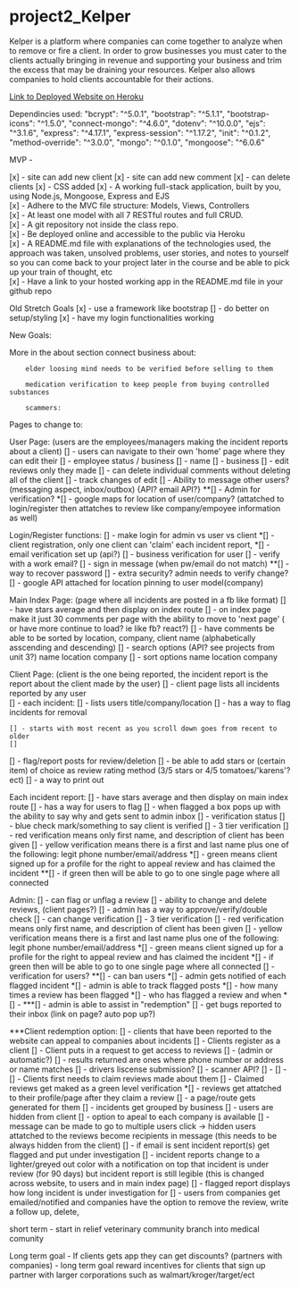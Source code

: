 # project2_Kelper
 Kelper is a platform where companies can come together to analyze when to remove or fire a client. In order to grow businesses you must cater to the clients actually bringing in revenue and supporting your business and trim the excess that may be draining your resources.
 Kelper also allows companies to hold clients accountable for their actions.


<a href="https://kelper.herokuapp.com/"> Link to Deployed Website on Heroku </a>




Dependincies used:
    "bcrypt": "^5.0.1",
    "bootstrap": "^5.1.1",
    "bootstrap-icons": "^1.5.0",
    "connect-mongo": "^4.6.0",
    "dotenv": "^10.0.0",
    "ejs": "^3.1.6",
    "express": "^4.17.1",
    "express-session": "^1.17.2",
    "init": "^0.1.2",
    "method-override": "^3.0.0",
    "mongo": "^0.1.0",
    "mongoose": "^6.0.6"



MVP -

[x] - site can add new client
[x] - site can add new comment
[x] - can delete clients
[x] - CSS added
[x] - A working full-stack application, built by you, using Node.js, Mongoose, Express and EJS	
[x] - Adhere to the MVC file structure: Models, Views, Controllers	
[x] - At least one model with all 7 RESTful routes and full CRUD.	
[x] - A git repository not inside the class repo.	
[x] - Be deployed online and accessible to the public via Heroku	
[x] - A README.md file with explanations of the technologies used, the approach was taken, unsolved problems, user stories, and notes to yourself so you can come back to your project later in the course and be able to pick up your train of thought, etc	
[x] - Have a link to your hosted working app in the README.md file in your github repo	





Old Stretch Goals
[x] - use a framework like bootstrap
    [] - do better on setup/styling
[x] - have my login functionalities working


New Goals:

More in the about section
    connect business about: 

        elder loosing mind needs to be verified before selling to them

        medication verification to keep people from buying controlled substances

        scammers: 


Pages to change to: 

User Page:
(users are the employees/managers making the incident reports about a client)
[] - users can navigate to their own 'home' page where they can edit their 
    [] - employee status / business 
    [] - name
    [] - business
    [] - edit reviews only they made
        [] - can delete individual comments without deleting all of the client
        [] - track changes of edit
[] - Ability to message other users? (messaging aspect, inbox/outbox) {API? email API?}
    **[] - Admin for verification?
*[] - google maps for location of user/company? (attatched to login/register then attatches to review like company/empoyee information as well)


Login/Register functions:
[] - make login for admin vs user vs client
    *[] - client registration, only one client can 'claim' each incident report, 
*[] - email verification set up (api?)
    [] - business verification for user
    [] - verify with a work email? 
[] - sign in message (when pw/email do not match)
**[] - way to recover password
    [] - extra security? admin needs to verify change? 
[] - google API attached for location pinning to user model(company)



Main Index Page: 
(page where all incidents are posted in a fb like format)
[] - have stars average and then display on index route
[] - on index page make it just 30 comments per page with the ability to move to 'next page' ( or have more continue to load? ie like fb? react?)
[] - have comments be able to be sorted by location, company, client name (alphabetically asscending and descending)
[] - search options (API? see projects from unit 3?)
    name
    location
    company
[] - sort options 
    name
    location
    company



Client Page:
(client is the one being reported, the incident report is the report about the client made by the user) 
[] - client page lists all incidents reported by any user  
    [] - each incident: 
        [] - lists users title/company/location
        [] - has a way to flag incidents for removal

    [] - starts with most recent as you scroll down goes from recent to older
    []
[] - flag/report posts for review/deletion
[] - be able to add stars or (certain item) of choice as review rating method (3/5 stars or 4/5 tomatoes/'karens'? ect)
[] - a way to print out 



Each incident report: 
[] - have stars average and then display on main index route
[] - has a way for users to flag
    [] - when flagged a box pops up with the ability to say why and gets sent to admin inbox
[] - verification status
    [] - blue check mark/something to say client is verified
        [] - 3 tier verification
            [] - red verification means only first name, and description of client has been given
            [] - yellow verification means there is a first and last name plus one of the following: legit phone number/email/address
            *[] - green means client signed up for a profile for the right to appeal review and has claimed the incident
                **[] - if green then will be able to go to one single page where all connected 



Admin:
[] - can flag or unflag a review
    [] - ability to change and delete reviews, (client pages?)
    [] - admin has a way to approve/verify/double check 
    [] - can change verification
    [] - 3 tier verification
            [] - red verification means only first name, and description of client has been given
            [] - yellow verification means there is a first and last name plus one of the following: legit phone number/email/address
            *[] - green means client signed up for a profile for the right to appeal review and has claimed the incident
                *[] - if green then will be able to go to one single page where all connected
    [] - verification for users?
    **[] - can ban users
*[] - admin gets notified of each flagged incident
    *[] - admin is able to track flagged posts 
        *[] - how many times a review has been flagged
        *[] - who has flagged a review and when 
        *[] - 
***[] - admin is able to assist in "redemption"
[] - get bugs reported to their inbox (link on page? auto pop up?)

 


***Client redemption option:
[] - clients that have been reported to the website can 
appeal to companies about incidents
    [] - Clients register as a client
    [] - Client puts in a request to get access to reviews
        [] - (admin or automatic?)
            [] - results returned are ones where phone number or address or name matches 
                [] - drivers liscense submission? 
                [] - scanner API?
            [] - 
            [] - 
    [] - Clients first needs to claim reviews made about them
    [] - Claimed reviews get maked as a green level verification
        *[] - reviews get attatched to their profile/page after they claim a review 
        [] - a page/route gets generated for them
            [] - incidents get grouped by business
                [] - users are hidden from client
        [] - option to apeal to each company is available
            [] - message can be made to go to multiple users 
                    click -> hidden users attatched to the reviews become recipients in message (this needs to be always hidden from the client)
            [] - if email is sent incident report(s) get flagged and put under investigation
                [] - incident reports change to a lighter/greyed out color with a notification on top that incident is under review (for 90 days) but incident report is still legible (this is changed across website, to users and in main index page)
                [] - flagged report displays how long incident is under investigation for
                [] - users from companies get emailed/notified and companies have the option to remove the review, write a follow up, delete, 




short term - 
    start in relief veterinary community
    branch into medical comunity




Long term goal - 
    If clients gets app they can get discounts? (partners with companies) - long term goal
        reward incentives for clients that sign up
        partner with larger corporations such as walmart/kroger/target/ect 

